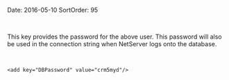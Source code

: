 Date: 2016-05-10
SortOrder: 95

 

This key provides the password for the above user. This password will also be used in the connection string when NetServer logs onto the database.

 

```
<add key="DBPassword" value="crm5myd"/>

 
```
